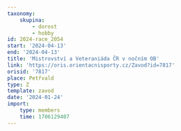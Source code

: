 ```yaml
---
taxonomy:
    skupina:
        - dorost
        - hobby
id: 2024-race_2054
start: '2024-04-13'
end: '2024-04-13'
title: 'Mistrovství a Veteraniáda ČR v nočním OB'
link: 'https://oris.orientacnisporty.cz/Zavod?id=7817'
orisid: '7817'
place: Petřvald
type: Z
template: zavod
date: '2024-01-24'
import:
    type: members
    time: 1706129407
---
```


